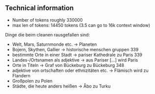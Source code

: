 ## Technical information
* Number of tokens roughly 330000
* max len of tokens: 14450 tokens (3.5 can go to 16k context window)


Dinge die beim cleanen rausgefallen sind:

* Welt, Mars, Saturnmonde etc. -> Planeten
* Bojern, Skythen, Gallier -> historische menschen gruppen 339
* bestimmte Orte in einer Stadt -> pariser Kathedrale zu Paris 339
* Landes-/Ortsnamen als adjektive -> aus Pariser [...] wird Paris
* Orte in Titeln -> Graf von Bückeburg zu Bückeburg 348
* adjektive von ortschaften oder ethnizitäten etc. -> Flämisch wird zu Flandern
* Großpolen zu Polen
* Städte, die heute anders heißen -> Åbo zu Turku